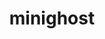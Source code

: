 ---
title: "minighost"
layout: cache
categories: [package, develop]
meta: {"versions": ["1.0.1"], "compilers": ["gcc@=7.3.1"], "oss": ["amzn2"], "platforms": ["linux"], "targets": ["aarch64", "neoverse_n1", "x86_64_v3"], "stacks": ["aws-ahug", "aws-ahug-aarch64", "root"], "num_specs": 25, "num_specs_by_stack": {"aws-ahug-aarch64": 20, "root": 25, "aws-ahug": 5}}
spec_details: [{"hash": "h2d7yus52hf34us2szqitf74bffyoigy", "compiler": "gcc@=7.3.1", "versions": ["1.0.1"], "os": "amzn2", "platform": "linux", "target": "aarch64", "variants": ["build_system=makefile", "+mpi"], "stacks": ["aws-ahug-aarch64", "root"], "size": "-", "tarball": "https://binaries.spack.io/develop/build_cache/linux-amzn2-aarch64/gcc-7.3.1/minighost-1.0.1/linux-amzn2-aarch64-gcc-7.3.1-minighost-1.0.1-h2d7yus52hf34us2szqitf74bffyoigy.spack"}, {"hash": "mheurjjb2n44l6wshk4dngivhxr5rwem", "compiler": "gcc@=7.3.1", "versions": ["1.0.1"], "os": "amzn2", "platform": "linux", "target": "aarch64", "variants": ["build_system=makefile", "+mpi"], "stacks": ["aws-ahug-aarch64", "root"], "size": "-", "tarball": "https://binaries.spack.io/develop/build_cache/linux-amzn2-aarch64/gcc-7.3.1/minighost-1.0.1/linux-amzn2-aarch64-gcc-7.3.1-minighost-1.0.1-mheurjjb2n44l6wshk4dngivhxr5rwem.spack"}, {"hash": "qw4sayn3a4omzdckb5gu6mencmfp3ifp", "compiler": "gcc@=7.3.1", "versions": ["1.0.1"], "os": "amzn2", "platform": "linux", "target": "aarch64", "variants": ["build_system=makefile", "+mpi"], "stacks": ["aws-ahug-aarch64", "root"], "size": "-", "tarball": "https://binaries.spack.io/develop/build_cache/linux-amzn2-aarch64/gcc-7.3.1/minighost-1.0.1/linux-amzn2-aarch64-gcc-7.3.1-minighost-1.0.1-qw4sayn3a4omzdckb5gu6mencmfp3ifp.spack"}, {"hash": "kvok44pile4jzouqssxj3lkdzifguxue", "compiler": "gcc@=7.3.1", "versions": ["1.0.1"], "os": "amzn2", "platform": "linux", "target": "aarch64", "variants": ["build_system=makefile", "+mpi"], "stacks": ["aws-ahug-aarch64", "root"], "size": "-", "tarball": "https://binaries.spack.io/develop/build_cache/linux-amzn2-aarch64/gcc-7.3.1/minighost-1.0.1/linux-amzn2-aarch64-gcc-7.3.1-minighost-1.0.1-kvok44pile4jzouqssxj3lkdzifguxue.spack"}, {"hash": "3jgpjwoflta4ug76yep736dmfhjctht7", "compiler": "gcc@=7.3.1", "versions": ["1.0.1"], "os": "amzn2", "platform": "linux", "target": "aarch64", "variants": ["build_system=makefile", "+mpi"], "stacks": ["aws-ahug-aarch64", "root"], "size": "-", "tarball": "https://binaries.spack.io/develop/build_cache/linux-amzn2-aarch64/gcc-7.3.1/minighost-1.0.1/linux-amzn2-aarch64-gcc-7.3.1-minighost-1.0.1-3jgpjwoflta4ug76yep736dmfhjctht7.spack"}, {"hash": "rnj6nfgn7p6p2mfskhvzkqzpdudpqemg", "compiler": "gcc@=7.3.1", "versions": ["1.0.1"], "os": "amzn2", "platform": "linux", "target": "aarch64", "variants": ["build_system=makefile", "+mpi"], "stacks": ["aws-ahug-aarch64", "root"], "size": "-", "tarball": "https://binaries.spack.io/develop/build_cache/linux-amzn2-aarch64/gcc-7.3.1/minighost-1.0.1/linux-amzn2-aarch64-gcc-7.3.1-minighost-1.0.1-rnj6nfgn7p6p2mfskhvzkqzpdudpqemg.spack"}, {"hash": "wpkqtzmxycyyeplwd7akdl7ievybdd3l", "compiler": "gcc@=7.3.1", "versions": ["1.0.1"], "os": "amzn2", "platform": "linux", "target": "aarch64", "variants": ["build_system=makefile", "+mpi"], "stacks": ["aws-ahug-aarch64", "root"], "size": "-", "tarball": "https://binaries.spack.io/develop/build_cache/linux-amzn2-aarch64/gcc-7.3.1/minighost-1.0.1/linux-amzn2-aarch64-gcc-7.3.1-minighost-1.0.1-wpkqtzmxycyyeplwd7akdl7ievybdd3l.spack"}, {"hash": "rmfpx3xb2bxk3hwa7gxjyti3kezevn6x", "compiler": "gcc@=7.3.1", "versions": ["1.0.1"], "os": "amzn2", "platform": "linux", "target": "aarch64", "variants": ["build_system=makefile", "+mpi"], "stacks": ["aws-ahug-aarch64", "root"], "size": "-", "tarball": "https://binaries.spack.io/develop/build_cache/linux-amzn2-aarch64/gcc-7.3.1/minighost-1.0.1/linux-amzn2-aarch64-gcc-7.3.1-minighost-1.0.1-rmfpx3xb2bxk3hwa7gxjyti3kezevn6x.spack"}, {"hash": "tqokd44gexvbdwvqiv5iman2ysjj64zf", "compiler": "gcc@=7.3.1", "versions": ["1.0.1"], "os": "amzn2", "platform": "linux", "target": "aarch64", "variants": ["build_system=makefile", "+mpi"], "stacks": ["aws-ahug-aarch64", "root"], "size": "-", "tarball": "https://binaries.spack.io/develop/build_cache/linux-amzn2-aarch64/gcc-7.3.1/minighost-1.0.1/linux-amzn2-aarch64-gcc-7.3.1-minighost-1.0.1-tqokd44gexvbdwvqiv5iman2ysjj64zf.spack"}, {"hash": "ep32npstrqcmgxtfnjoif2354q7bmwlm", "compiler": "gcc@=7.3.1", "versions": ["1.0.1"], "os": "amzn2", "platform": "linux", "target": "aarch64", "variants": ["build_system=makefile", "+mpi"], "stacks": ["aws-ahug-aarch64", "root"], "size": "-", "tarball": "https://binaries.spack.io/develop/build_cache/linux-amzn2-aarch64/gcc-7.3.1/minighost-1.0.1/linux-amzn2-aarch64-gcc-7.3.1-minighost-1.0.1-ep32npstrqcmgxtfnjoif2354q7bmwlm.spack"}, {"hash": "mn36btyhy7gztquv7ixgnkp3yqw6qa7g", "compiler": "gcc@=7.3.1", "versions": ["1.0.1"], "os": "amzn2", "platform": "linux", "target": "neoverse_n1", "variants": ["build_system=makefile", "+mpi"], "stacks": ["aws-ahug-aarch64", "root"], "size": "-", "tarball": "https://binaries.spack.io/develop/build_cache/linux-amzn2-neoverse_n1/gcc-7.3.1/minighost-1.0.1/linux-amzn2-neoverse_n1-gcc-7.3.1-minighost-1.0.1-mn36btyhy7gztquv7ixgnkp3yqw6qa7g.spack"}, {"hash": "i465rjl3btb3sfectrcfjmnaciquzpyo", "compiler": "gcc@=7.3.1", "versions": ["1.0.1"], "os": "amzn2", "platform": "linux", "target": "neoverse_n1", "variants": ["build_system=makefile", "+mpi"], "stacks": ["aws-ahug-aarch64", "root"], "size": "-", "tarball": "https://binaries.spack.io/develop/build_cache/linux-amzn2-neoverse_n1/gcc-7.3.1/minighost-1.0.1/linux-amzn2-neoverse_n1-gcc-7.3.1-minighost-1.0.1-i465rjl3btb3sfectrcfjmnaciquzpyo.spack"}, {"hash": "k2jhkgh6komdvjrk2gtvzyk4zajhwfqf", "compiler": "gcc@=7.3.1", "versions": ["1.0.1"], "os": "amzn2", "platform": "linux", "target": "neoverse_n1", "variants": ["build_system=makefile", "+mpi"], "stacks": ["aws-ahug-aarch64", "root"], "size": "-", "tarball": "https://binaries.spack.io/develop/build_cache/linux-amzn2-neoverse_n1/gcc-7.3.1/minighost-1.0.1/linux-amzn2-neoverse_n1-gcc-7.3.1-minighost-1.0.1-k2jhkgh6komdvjrk2gtvzyk4zajhwfqf.spack"}, {"hash": "nfyoo6tnn57qy3rxlbaydqdjikdkgki7", "compiler": "gcc@=7.3.1", "versions": ["1.0.1"], "os": "amzn2", "platform": "linux", "target": "neoverse_n1", "variants": ["build_system=makefile", "+mpi"], "stacks": ["aws-ahug-aarch64", "root"], "size": "-", "tarball": "https://binaries.spack.io/develop/build_cache/linux-amzn2-neoverse_n1/gcc-7.3.1/minighost-1.0.1/linux-amzn2-neoverse_n1-gcc-7.3.1-minighost-1.0.1-nfyoo6tnn57qy3rxlbaydqdjikdkgki7.spack"}, {"hash": "hihso3oehfhpdwaft4vxqbh6z5qcuahe", "compiler": "gcc@=7.3.1", "versions": ["1.0.1"], "os": "amzn2", "platform": "linux", "target": "neoverse_n1", "variants": ["build_system=makefile", "+mpi"], "stacks": ["aws-ahug-aarch64", "root"], "size": "-", "tarball": "https://binaries.spack.io/develop/build_cache/linux-amzn2-neoverse_n1/gcc-7.3.1/minighost-1.0.1/linux-amzn2-neoverse_n1-gcc-7.3.1-minighost-1.0.1-hihso3oehfhpdwaft4vxqbh6z5qcuahe.spack"}, {"hash": "jmrmwaodg2xymsa2mz62u67m4ennfpuf", "compiler": "gcc@=7.3.1", "versions": ["1.0.1"], "os": "amzn2", "platform": "linux", "target": "neoverse_n1", "variants": ["build_system=makefile", "+mpi"], "stacks": ["aws-ahug-aarch64", "root"], "size": "-", "tarball": "https://binaries.spack.io/develop/build_cache/linux-amzn2-neoverse_n1/gcc-7.3.1/minighost-1.0.1/linux-amzn2-neoverse_n1-gcc-7.3.1-minighost-1.0.1-jmrmwaodg2xymsa2mz62u67m4ennfpuf.spack"}, {"hash": "a77wpjo7lu6adxr5vtl3gwcif66gu2mf", "compiler": "gcc@=7.3.1", "versions": ["1.0.1"], "os": "amzn2", "platform": "linux", "target": "neoverse_n1", "variants": ["build_system=makefile", "+mpi"], "stacks": ["aws-ahug-aarch64", "root"], "size": "-", "tarball": "https://binaries.spack.io/develop/build_cache/linux-amzn2-neoverse_n1/gcc-7.3.1/minighost-1.0.1/linux-amzn2-neoverse_n1-gcc-7.3.1-minighost-1.0.1-a77wpjo7lu6adxr5vtl3gwcif66gu2mf.spack"}, {"hash": "mfoliywyez6aqlr44kovwmnoqglpmc3c", "compiler": "gcc@=7.3.1", "versions": ["1.0.1"], "os": "amzn2", "platform": "linux", "target": "neoverse_n1", "variants": ["build_system=makefile", "+mpi"], "stacks": ["aws-ahug-aarch64", "root"], "size": "-", "tarball": "https://binaries.spack.io/develop/build_cache/linux-amzn2-neoverse_n1/gcc-7.3.1/minighost-1.0.1/linux-amzn2-neoverse_n1-gcc-7.3.1-minighost-1.0.1-mfoliywyez6aqlr44kovwmnoqglpmc3c.spack"}, {"hash": "vngm6mkiyncjx44pfpgugwpvtlyga3la", "compiler": "gcc@=7.3.1", "versions": ["1.0.1"], "os": "amzn2", "platform": "linux", "target": "neoverse_n1", "variants": ["build_system=makefile", "+mpi"], "stacks": ["aws-ahug-aarch64", "root"], "size": "-", "tarball": "https://binaries.spack.io/develop/build_cache/linux-amzn2-neoverse_n1/gcc-7.3.1/minighost-1.0.1/linux-amzn2-neoverse_n1-gcc-7.3.1-minighost-1.0.1-vngm6mkiyncjx44pfpgugwpvtlyga3la.spack"}, {"hash": "p5jyy6ff46tzy46u7q7gxdfc7cofhnl5", "compiler": "gcc@=7.3.1", "versions": ["1.0.1"], "os": "amzn2", "platform": "linux", "target": "neoverse_n1", "variants": ["build_system=makefile", "+mpi"], "stacks": ["aws-ahug-aarch64", "root"], "size": "-", "tarball": "https://binaries.spack.io/develop/build_cache/linux-amzn2-neoverse_n1/gcc-7.3.1/minighost-1.0.1/linux-amzn2-neoverse_n1-gcc-7.3.1-minighost-1.0.1-p5jyy6ff46tzy46u7q7gxdfc7cofhnl5.spack"}, {"hash": "yzr6btrfuiwt2glkipzxlnuegr7uwdd5", "compiler": "gcc@=7.3.1", "versions": ["1.0.1"], "os": "amzn2", "platform": "linux", "target": "x86_64_v3", "variants": ["build_system=makefile", "+mpi"], "stacks": ["aws-ahug", "root"], "size": "-", "tarball": "https://binaries.spack.io/develop/build_cache/linux-amzn2-x86_64_v3/gcc-7.3.1/minighost-1.0.1/linux-amzn2-x86_64_v3-gcc-7.3.1-minighost-1.0.1-yzr6btrfuiwt2glkipzxlnuegr7uwdd5.spack"}, {"hash": "n4hdltxbkdgzwapt57euzjidt7akogtm", "compiler": "gcc@=7.3.1", "versions": ["1.0.1"], "os": "amzn2", "platform": "linux", "target": "x86_64_v3", "variants": ["build_system=makefile", "+mpi"], "stacks": ["aws-ahug", "root"], "size": "-", "tarball": "https://binaries.spack.io/develop/build_cache/linux-amzn2-x86_64_v3/gcc-7.3.1/minighost-1.0.1/linux-amzn2-x86_64_v3-gcc-7.3.1-minighost-1.0.1-n4hdltxbkdgzwapt57euzjidt7akogtm.spack"}, {"hash": "7gfqti7wmr5k3cackulvuchpyxinumcj", "compiler": "gcc@=7.3.1", "versions": ["1.0.1"], "os": "amzn2", "platform": "linux", "target": "x86_64_v3", "variants": ["build_system=makefile", "+mpi"], "stacks": ["aws-ahug", "root"], "size": "-", "tarball": "https://binaries.spack.io/develop/build_cache/linux-amzn2-x86_64_v3/gcc-7.3.1/minighost-1.0.1/linux-amzn2-x86_64_v3-gcc-7.3.1-minighost-1.0.1-7gfqti7wmr5k3cackulvuchpyxinumcj.spack"}, {"hash": "wksqx3wkkgzyugcjda7jrapohtkrm7nn", "compiler": "gcc@=7.3.1", "versions": ["1.0.1"], "os": "amzn2", "platform": "linux", "target": "x86_64_v3", "variants": ["build_system=makefile", "+mpi"], "stacks": ["aws-ahug", "root"], "size": "-", "tarball": "https://binaries.spack.io/develop/build_cache/linux-amzn2-x86_64_v3/gcc-7.3.1/minighost-1.0.1/linux-amzn2-x86_64_v3-gcc-7.3.1-minighost-1.0.1-wksqx3wkkgzyugcjda7jrapohtkrm7nn.spack"}, {"hash": "k3yxbdxtrn2vln47qoi3iqqxc5bs73tg", "compiler": "gcc@=7.3.1", "versions": ["1.0.1"], "os": "amzn2", "platform": "linux", "target": "x86_64_v3", "variants": ["build_system=makefile", "+mpi"], "stacks": ["aws-ahug", "root"], "size": "-", "tarball": "https://binaries.spack.io/develop/build_cache/linux-amzn2-x86_64_v3/gcc-7.3.1/minighost-1.0.1/linux-amzn2-x86_64_v3-gcc-7.3.1-minighost-1.0.1-k3yxbdxtrn2vln47qoi3iqqxc5bs73tg.spack"}]
---